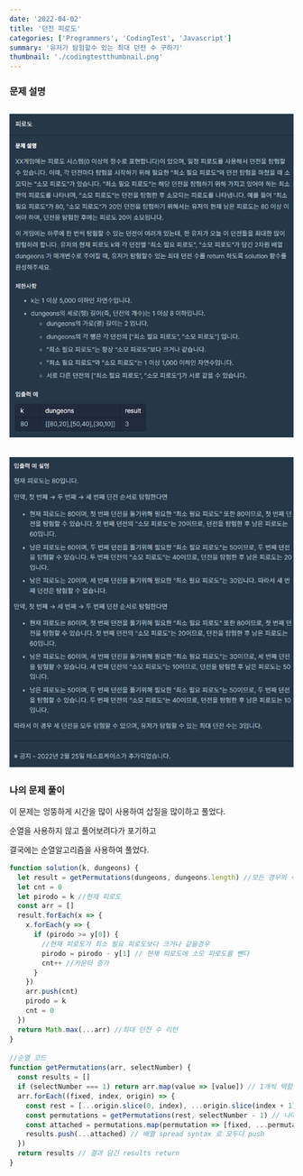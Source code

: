 ```yaml
---
date: '2022-04-02'
title: '던전 피로도'
categories: ['Programmers', 'CodingTest', 'Javascript']
summary: '유저가 탐험할수 있는 최대 던전 수 구하기'
thumbnail: './codingtestthumbnail.png'
---
```


### 문제 설명

## ![file:///C:/Reactblog/LEEBLOG/static/programmers/pirodo.PNG](../static/programmers/pirodo.PNG)

## ![file:///C:/Reactblog/LEEBLOG/static/programmers/pirodo2.PNG](../static/programmers/pirodo2.PNG)

### 나의 문제 풀이

이 문제는 엉뚱하게 시간을 많이 사용하여 삽질을 많이하고 풀었다.

순열을 사용하지 않고 풀어보려다가 포기하고

결국에는 순열알고리즘을 사용하여 풀었다.

```javascript
function solution(k, dungeons) {
  let result = getPermutations(dungeons, dungeons.length) //모든 경우의 수 담기
  let cnt = 0
  let pirodo = k //현재 피로도
  const arr = []
  result.forEach(x => {
    x.forEach(y => {
      if (pirodo >= y[0]) {
        //현재 피로도가 최소 필요 피로도보다 크거나 같을경우
        pirodo = pirodo - y[1] // 현재 피로도에 소모 피로도를 뺀다
        cnt++ //카운터 증가
      }
    })
    arr.push(cnt)
    pirodo = k
    cnt = 0
  })
  return Math.max(...arr) //최대 던전 수 리턴
}

//순열 코드
function getPermutations(arr, selectNumber) {
  const results = []
  if (selectNumber === 1) return arr.map(value => [value]) // 1개씩 택할 때, 바로 모든 배열의 원소 return
  arr.forEach((fixed, index, origin) => {
    const rest = [...origin.slice(0, index), ...origin.slice(index + 1)] // 해당하는 fixed를 제외한 나머지 배열
    const permutations = getPermutations(rest, selectNumber - 1) // 나머지에 대해 순열을 구한다.
    const attached = permutations.map(permutation => [fixed, ...permutation]) // 돌아온 순열에 대해 떼 놓은(fixed) 값 붙이기
    results.push(...attached) // 배열 spread syntax 로 모두다 push
  })
  return results // 결과 담긴 results return
}
```
